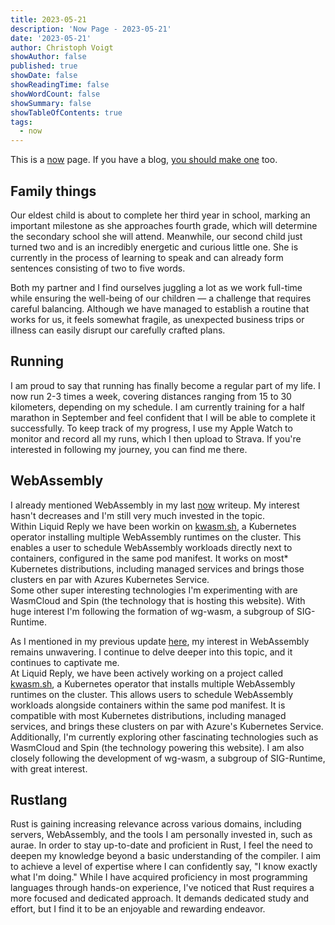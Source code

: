 ```yaml
---
title: 2023-05-21
description: 'Now Page - 2023-05-21'
date: '2023-05-21'
author: Christoph Voigt
showAuthor: false
published: true
showDate: false
showReadingTime: false
showWordCount: false
showSummary: false
showTableOfContents: true
tags:
  - now
---
```

This is a [now](https://nownownow.com/about) page. If you have a blog, [you should make one](https://nownownow.com/about) too.

## Family things

Our eldest child is about to complete her third year in school, marking an important milestone as she approaches fourth grade, which will determine the secondary school she will attend. Meanwhile, our second child just turned two and is an incredibly energetic and curious little one. She is currently in the process of learning to speak and can already form sentences consisting of two to five words.

Both my partner and I find ourselves juggling a lot as we work full-time while ensuring the well-being of our children — a challenge that requires careful balancing. Although we have managed to establish a routine that works for us, it feels somewhat fragile, as unexpected business trips or illness can easily disrupt our carefully crafted plans.

## Running

I am proud to say that running has finally become a regular part of my life. I now run 2-3 times a week, covering distances ranging from 15 to 30 kilometers, depending on my schedule. I am currently training for a half marathon in September and feel confident that I will be able to complete it successfully. To keep track of my progress, I use my Apple Watch to monitor and record all my runs, which I then upload to Strava. If you're interested in following my journey, you can find me there.

## WebAssembly

I already mentioned WebAssembly in my last [now](/now/2021-05-21/) writeup. My interest hasn't decreases and I'm still very much invested in the topic.  
Within Liquid Reply we have been workin on [kwasm.sh](https://kwasm.sh/), a Kubernetes operator installing multiple WebAssembly runtimes on the cluster. This enables a user to schedule WebAssembly workloads directly next to containers, configured in the same pod manifest. It works on most* Kubernetes distributions, including managed services and brings those clusters en par with Azures Kubernetes Service.  
Some other super interesting technologies I'm experimenting with are WasmCloud and Spin (the technology that is hosting this website). With huge interest I'm following the formation of wg-wasm, a subgroup of SIG-Runtime.

As I mentioned in my previous update [here](/now/2021-05-21/), my interest in WebAssembly remains unwavering. I continue to delve deeper into this topic, and it continues to captivate me.  
At Liquid Reply, we have been actively working on a project called [kwasm.sh](https://kwasm.sh/), a Kubernetes operator that installs multiple WebAssembly runtimes on the cluster. This allows users to schedule WebAssembly workloads alongside containers within the same pod manifest. It is compatible with most Kubernetes distributions, including managed services, and brings these clusters on par with Azure's Kubernetes Service.  
Additionally, I'm currently exploring other fascinating technologies such as WasmCloud and Spin (the technology powering this website). I am also closely following the development of wg-wasm, a subgroup of SIG-Runtime, with great interest.

## Rustlang

Rust is gaining increasing relevance across various domains, including servers, WebAssembly, and the tools I am personally invested in, such as aurae. In order to stay up-to-date and proficient in Rust, I feel the need to deepen my knowledge beyond a basic understanding of the compiler. I aim to achieve a level of expertise where I can confidently say, "I know exactly what I'm doing." While I have acquired proficiency in most programming languages through hands-on experience, I've noticed that Rust requires a more focused and dedicated approach. It demands dedicated study and effort, but I find it to be an enjoyable and rewarding endeavor.
